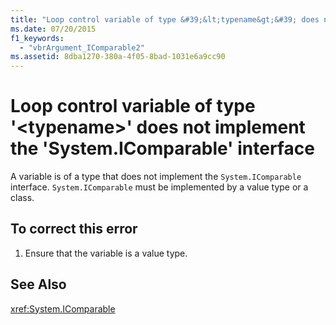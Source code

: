```yaml
---
title: "Loop control variable of type &#39;&lt;typename&gt;&#39; does not implement the &#39;System.IComparable&#39; interface"
ms.date: 07/20/2015
f1_keywords: 
  - "vbrArgument_IComparable2"
ms.assetid: 8dba1270-380a-4f05-8bad-1031e6a9cc90
---
```

# Loop control variable of type &#39;&lt;typename&gt;&#39; does not implement the &#39;System.IComparable&#39; interface
A variable is of a type that does not implement the `System.IComparable` interface. `System.IComparable` must be implemented by a value type or a class.  
  
## To correct this error  
  
1. Ensure that the variable is a value type.  
  
## See Also  
 <xref:System.IComparable>

